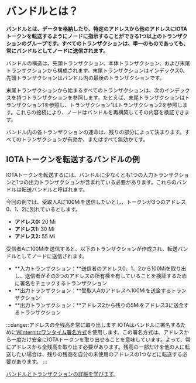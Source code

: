 # バンドルとは？
<!-- # What is a bundle? -->

**バンドルとは、データを格納したり、特定のアドレスから他のアドレスにIOTAトークンを転送するようにノードに指示することができる1つ以上のトランザクションのグループです。すべてのトランザクションは、単一のものであっても、常にバンドルとしてノードに送信されます。**
<!-- **A bundle is a group of one or more transactions that can contain data and/or instruct a node to transfer IOTA tokens from certain addresses to others. All transactions, even single ones, are always sent to a node as a bundle.** -->

バンドルの構造は、先頭トランザクション、本体トランザクション、および末尾トランザクションから構成されます。末尾トランザクションはインデックス0、先頭トランザクションはバンドル内の最後のトランザクションです。
<!-- The structure of a bundle consists of a head, a body, and a tail, where the tail is index 0 and the head is the last transaction in the bundle. -->

末尾トランザクションから始まるすべてのトランザクションは、次のインデックスを持つトランザクションを参照します。たとえば、末尾トランザクションはトランザクション1を参照し、トランザクション1はトランザクション2を参照します。これらの接続により、ノードはバンドルを再構築してその内容を検証できます。
<!-- All transactions, starting from the tail, reference the one with the next index. For example, the tail transaction references transaction 1, which references transaction 2, and so on. These connections allow nodes to reconstruct bundles and validate their contents. -->

バンドル内の各トランザクションの運命は、残りの部分によって決まります。すべてのトランザクションが有効か、またはすべて無効かです。
<!-- The fate of each transaction in a bundle depends on the rest. Either all transactions are valid or none of them are. -->

## IOTAトークンを転送するバンドルの例
<!-- ## Example of a bundle that transfers IOTA tokens -->

IOTAトークンを転送するには、バンドルに少なくとも1つの入力トランザクションと1つの出力トランザクションが含まれている必要があります。これらのバンドルは転送バンドルと呼ばれます。
<!-- To transfer IOTA tokens, a bundle must contain at least one input and one output transaction. These bundles are called transfer bundles. -->

今回の例では、受取人Aに100Miを送信したいとし、トークンが3つのアドレス0、1、2に別れているとします。
<!-- In this example, you want to send 100 Mi to recipient A, and your balance is distributed among three addresses: -->

* **アドレス0:** 20 Mi
* **アドレス1:** 30 Mi
* **アドレス2:** 55 Mi
<!-- * **Address 0:** 20 Mi -->
<!-- * **Address 1:** 30 Mi -->
<!-- * **Address 2:** 55 Mi -->

受信者Aに100Miを送信すると、以下のトランザクションが作成され、転送バンドルとしてノードに送信されます。
<!-- When you send 100 Mi to recipient A, the following transactions are created and sent to a node as a transfer bundle: -->

* **入力トランザクション：**送信者のアドレス0、1、2から100Miを取り出し、送信者がその3つのアドレスの所有権を有していることを検証するために署名をチェックするトランザクション
* **出力トランザクション：**受取人Aのアドレスへ100Miを送金するトランザクション
* **出力トランザクション：**アドレス2から残りの5Miをアドレス3に送金するトランザクション
<!-- * **Input transaction:** Withdraw 100 Mi from my address and check the signature to verify that I own it -->
<!-- * **Output transaction:** Deposit 100 Mi to the recipient's address -->
<!-- * **Output transaction:** Deposit the remaining 5 Mi from address 2 into address 3 -->

:::danger:アドレスの全残高を常に取り出します
IOTAはバンドルに署名するために[Winternitzワンタイム署名方式](root://dev-essentials/0.1/concepts/addresses-and-signatures.md#address-reuse)を使用します。この署名方式は、アドレスから一度だけ安全にIOTAトークンを取り出せることを意味しています。よって、常にアドレスから全残高を取り出す必要があります。残高の一部だけを他の人に転送したい場合は、残りの残高を自分の未使用のアドレスの1つなどに転送する必要があります。
:::
<!-- :::danger:Always withdraw the total balance of an address -->
<!-- IOTA uses the [Winternitz one-time signature scheme](root://dev-essentials/0.1/concepts/addresses-and-signatures.md#address-reuse) to sign bundles. This signature scheme means that addresses can be safely withdrawn from only once, so you must always withdraw the total balance from an address. If you want to transfer only some of that balance to another person, you can transfer the remaining balance to one of your own unspent addresses. -->
<!-- ::: -->

[バンドルとトランザクションの詳細を学びます](root://dev-essentials/0.1/concepts/bundles-and-transactions.md)。
<!-- [Learn more about bundles and transactions](root://dev-essentials/0.1/concepts/bundles-and-transactions.md). -->
